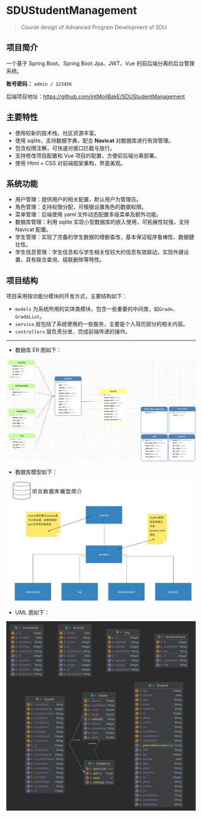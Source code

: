 # SDUStudentManagement

>   Course design of Advanced Program Development of SDU

## 项目简介

一个基于 Spring Boot、Spring Boot Jpa、JWT、Vue 的前后端分离的后台管理系统。

**账号密码：** `admin / 123456`

后端项目地址：https://github.com/intMojIBakE/SDUStudentManagement

## 主要特性

-   使用较新的技术栈，社区资源丰富。
-   使用 sqlite，支持数据字典，配合 **Navicat** 对数据库进行有效管理。
-   包含权限注解，可快速对接口拦截与放行。
-   支持修改项目配置和 Vue 项目的配置，方便前后端分离部署。
-   使用 Html + CSS 对前端框架重构，界面美观。

## 系统功能

-   用户管理：提供用户的相关配置，默认用户为管理员。
-   角色管理：支持权限分配，可根据设置角色的数据权限。
-   菜单管理：后端使用 yaml 文件动态配置多级菜单及额外功能。
-   数据库管理：利用 sqlite 实现小型数据库的嵌入使用，可拓展性较强，支持 Navicat 配置。
-   学生管理：实现了完备的学生数据的增删查改，基本保证程序鲁棒性、数据健壮性。
-   学生信息管理：学生信息和与学生相关性较大的信息有效联动，实现外键设置，具有联合查询、级联删除等特性。

## 项目结构

项目采用按功能分模块的开发方式，主要结构如下：

-   `models` 为系统所用的实体类模块，包含一些重要的中间类，如`Grade`、`GradeList`。
-   `service` 层包括了系统使用的一些服务，主要是个人简历部分的相关内容。
-   `controllers` 层负责分发、完成前端传递的操作。

------

-   数据库 ER 图如下：

![ER](README.assets/ER.png)

-   数据库模型如下：

![数据库模型简介](README.assets/数据库模型简介.png)

-   UML 图如下：

![UML](README.assets/UML.png)
